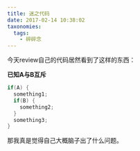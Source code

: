 ```yaml
---
title: 迷之代码
date: 2017-02-14 10:38:02
taxonomies:
  tags: 
    - 碎碎念
---
```


今天review自己的代码居然看到了这样的东西：

**已知A与B互斥**

```java
if(A) {
  something1;
  if(B) {
    something2;
  }
  something3;
}
```

那我真是觉得自己大概脑子出了什么问题。